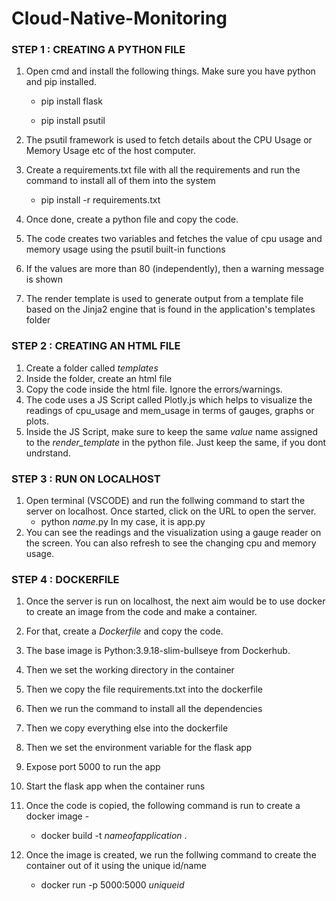 # Cloud-Native-Monitoring

### STEP 1 : CREATING A PYTHON FILE ###

1. Open cmd and install the following things. Make sure you have python and pip installed.
   *   pip install flask
     
   *   pip install psutil
3. The psutil framework is used to fetch details about the CPU Usage or Memory Usage etc of the host computer.
4. Create a requirements.txt file with all the requirements and run the command to install all of them into the system
   *   pip install -r requirements.txt
    
5. Once done, create a python file and copy the code.
6. The code creates two variables and fetches the value of cpu usage and memory usage using the psutil built-in functions
7. If the values are more than 80 (independently), then a warning message is shown
8. The render template is used to generate output from a template file based on the Jinja2 engine that is found in the application's templates folder

### STEP 2 : CREATING AN HTML FILE ###

1. Create a folder called *templates*
2. Inside the folder, create an html file
3. Copy the code inside the html file. Ignore the errors/warnings.
4. The code uses a JS Script called Plotly.js which helps to visualize the readings of cpu_usage and mem_usage in terms of gauges, graphs or plots.
5. Inside the JS Script, make sure to keep the same *value* name assigned to the *render_template* in the python file. Just keep the same, if you dont undrstand.

### STEP 3 : RUN ON LOCALHOST ###

1. Open terminal (VSCODE) and run the follwing command to start the server on localhost. Once started, click on the URL to open the server.
   *  python _name_.py
   In my case, it is app.py
2. You can see the readings and the visualization using a gauge reader on the screen. You can also refresh to see the changing cpu and memory usage.

### STEP 4 : DOCKERFILE ###

1. Once the server is run on localhost, the next aim would be to use docker to create an image from the code and make a container.
2. For that, create a *Dockerfile* and copy the code.
3. The base image is Python:3.9.18-slim-bullseye from Dockerhub.
4. Then we set the working directory in the container
5. Then we copy the file requirements.txt into the dockerfile
6. Then we run the command to install all the dependencies
7. Then we copy everything else into the dockerfile
8. Then we set the environment variable for the flask app
9. Expose port 5000 to run the app
10. Start the flask app when the container runs

11. Once the code is copied, the following command is run to create a docker image -
    *  docker build -t _nameofapplication_ .
      
12. Once the image is created, we run the follwing command to create the container out of it using the unique id/name
    *  docker run -p 5000:5000 _uniqueid_
   

